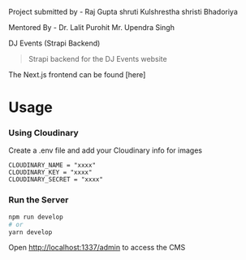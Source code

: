 Project submitted by -
Raj Gupta
shruti Kulshrestha
shristi Bhadoriya

Mentored By -
Dr. Lalit Purohit 
Mr. Upendra  Singh

DJ Events (Strapi Backend)

> Strapi backend for the DJ Events website

The Next.js frontend can be found [here]


# Usage

### Using Cloudinary

Create a .env file and add your Cloudinary info for images

```
CLOUDINARY_NAME = "xxxx"
CLOUDINARY_KEY = "xxxx"
CLOUDINARY_SECRET = "xxxx"
```

### Run the Server

```bash
npm run develop
# or
yarn develop
```

Open [http://localhost:1337/admin](http://localhost:1337/admin) to access the CMS
